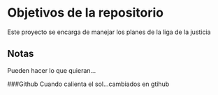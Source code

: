# Objetivos de la repositorio

Este proyecto se encarga de manejar los planes de la liga de la justicia


## Notas
Pueden hacer lo que quieran...

###Github
Cuando calienta el sol...cambiados en gtihub
